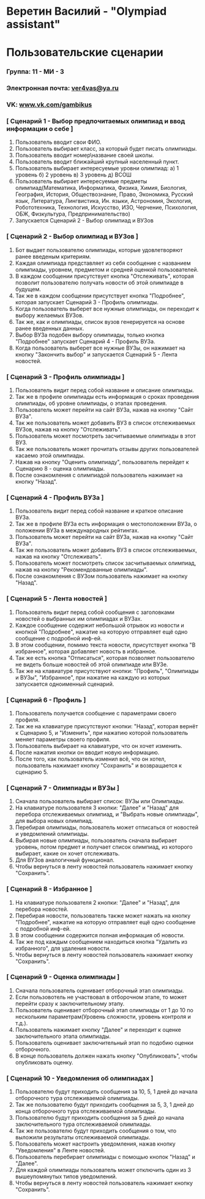 # Веретин Василий - "Olympiad assistant"
# Пользовательские сценарии

### Группа: 11 - МИ - 3
### Электронная почта: ver4vas@ya.ru
### VK: www.vk.com/gambikus


### [ Сценарий 1 - Выбор предпочитаемых олимпиад и ввод информации о себе ]


1. Пользователь вводит свои ФИО.
2. Пользователь выбирает класс, за который будет писать олимпиады.
3. Пользователь вводит номер\название своей школы.
4. Пользователь вводит ближайший крупный населенный пункт.
5. Пользователь выбирает интересуемые уровни олимпиад: а) 1 уровень б) 2 уровень в) 3 уровень д) ВСОШ
6. Пользователь выбирает интересуемые предметы олимпиад(Математика, Информатика, Физика, Химия, Биология, География,  История, Обществознание, Право, Экономика, Русский язык, Литература, Лингвистика, Ин. языки, Астрономия, Экология, Робототехника, Технология, Искусство, ИЗО, Черчение, Психология, ОБЖ, Физкультура, Предпринимательство)
7. Запускается Сценарий 2 - Выбор олимпиад и ВУЗов

### [ Сценарий 2 - Выбор олимпиад и ВУЗов ]


1. Бот выдает пользователю олимпиады, которые удовлетворяют ранее введеным критериям.
2. Каждая олимпиада представляет из себя сообщение с названием олимпиады, уровнем, предметом и средней оценкой пользователей.
3. В каждом сообщении присутствует кнопка "Отслеживать", которая позволит пользователю получать новости об этой олимпиаде в будущем.
4. Так же в каждом сообщении присутствует кнопка "Подробнее", которая запускает Сценарий 3 - Профиль олимпиады.
5. Когда пользователь выберет все нужные олимпиады, он переходит к выбору желаемых ВУЗов.
6. Так же, как и олимпиады, список вузов генерируется на основе ранее введенных данных.
7. Выбор ВУЗа подобен выбору олимпиады, только кнопка "Подробнее" запускает Сценарий 4 - Профиль ВУЗа.
8. Когда пользователь выберет все нужные ВУЗы, он нажимает на кнопку "Закончить выбор" и запускается Сценарий 5 - Лента новостей.

### [ Сценарий 3 - Профиль олимпиады ]


1. Пользователь видит перед собой название и описание олимпиады.
2. Так же в профиле олимпиады есть информация о сроках проведения олимпиады, об уровне олимпиады, о этапах проведения.
3. Пользователь может перейти на сайт ВУЗа, нажав на кнопку "Сайт ВУЗа".
4. Так же пользователь может добавить ВУЗ в список отслеживаемых ВУЗов, нажав на кнопку "Отслеживать".
5. Пользователь может посмотреть засчитываемые олимпиады в этот ВУЗ.
6. Так же пользователь может прочитать отзывы других пользователей касаемо этой олимпиады.
7. Нажав на кнопку "Оценить олимпиаду", пользователь перейдет к Сценарию 8 - оценка олимпиады.
8. После ознакомления с олимпиадой пользователь нажимает на кнопку "Назад".

### [ Сценарий 4 - Профиль ВУЗа ]


1. Пользователь видит перед собой название и краткое описание ВУЗа.
2. Так же в профиле ВУЗа есть информация о местоположении ВУЗа, о положении ВУЗа в международных рейтингах.
3. Пользователь может перейти на сайт ВУЗа, нажав на кнопку "Сайт ВУЗа".
4. Так же пользователь может добавить ВУЗ в список отслеживаемых, нажав на кнопку "Отслеживать".
5. Пользователь может посмотреть список засчитываемых олимпиад, нажав на кнопку "Рекомендованные олимпиады".
6. После ознакомления с ВУЗом пользователь нажимает на кнопку "Назад".

### [ Сценарий 5 - Лента новостей ]


1. Пользователь видит перед собой сообщения с заголовками новостей о выбранных им олимпиадах и ВУЗах.
2. Каждое сообщение содержит небольшой отрывок из новости и кнопкой "Подробнее", нажатие на которую отправляет ещё одно сообщение с подробной инф-ей.
3. В этом сообщении, помимо текста новости, присутствует кнопка "В избранное", которая добавляет новость в избранное.
4. Так же есть кнопка "Отписаться", которая позволяет пользователю не видеть больше новостей об этой олимпиаде или ВУЗе.
5. Так же на клавиатуре присутствуют кнопки: "Профиль", "Олимпиады и ВУЗы", "Избранное", при нажатие на каждую из которых запускается 
одноименный сценарий.

### [ Сценарий 6 - Профиль ]


1. Пользователь получается сообщение с параметрами своего профиля.
2. Так же на клавиатуре присутствуют кнопки: "Назад", которая вернёт к Сценарию 5, и "Изменить", при нажатию которой пользователь меняет параметры 
своего профиля.
3. Пользователь выбирает на клавиатуре, что он хочет изменить.
4. После нажатия кнопки он вводит новую информацию.
5. После того, как пользователь изменил всё, что он хотел, пользователь нажимает кнопку "Сохранить" и возвращается к сценарию 5.

### [ Сценарий 7 - Олимпиады и ВУЗы ]

1. Сначала пользователь выбирает список: ВУЗы или Олимпиады.
2. На клавиатуре пользователя 3 кнопки: "Далее" и "Назад" для перебора отслеживаемых олимпиад, и "Выбрать новые олимпиады",
для выбора новых олимпиад.
3. Перебирая олимпиады, пользователь может отписаться от новостей и уведомлений олимпиады.
4. Выбирая новые олимпиады, пользователь сначала выбирает уровень, потом предмет и получает список олимпиад, из которого выбирает, какие он хочет отслеживать.
5. Для ВУЗов аналогичный функционал.
6. Чтобы вернуться в ленту новостей пользователь нажимает кнопку "Сохранить".


### [ Сценарий 8 - Избранное ]

1. На клавиатуре пользователя 2 кнопки: "Далее" и "Назад", для перебора новостей.
2. Перебирая новости, пользователь также может нажать на кнопку "Подробнее", нажатие на которую отправляет ещё одно сообщение с подробной инф-ей.
3. В этом сообщении содержится полная информация об новости.
4. Так же под каждым сообщением находиться кнопка "Удалить из избранного", для удаления новости.
5. Чтобы вернуться в ленту новостей пользователь нажимает кнопку "Сохранить".


### [ Сценарий 9 - Оценка олимпиады ]

1. Сначала пользователь оценивает отборочный этап олимпиады.
2. Если пользовотель не участвовал в отборочном этапе, то может перейти сразу к заключительному этапу.
3. Пользователь оценивает отборочный этап олимпиады от 1 до 10 по нескольким параметрам(Уровень сложности, уровень контроля и т.д.).
4. Пользователь нажимает кнопку "Далее" и переходит к оценке заключительного этапа олимпиады.
5. Пользователь оценивает заключительный этап по подобию оценки отборочного.
6. В конце пользователь должен нажать кнопку "Опубликовать", чтобы опубликовать оценку.


### [ Сценарий 10 - Уведомления об олимпиадах ]

1. Пользователю будут приходить сообщения за 10, 5, 1 дней до начала отборочного тура отслеживаемой олимпиады.
2. Так же пользователю будут приходить сообщения за 5, 3, 1 дней до конца отборочного тура отслеживаемой олимпиады.
3. Пользователю будут приходить сообщения за 5 дней до начала заключительного тура отслеживаемой олимпиады.
4. Так же пользователю будут приходить сообщения о том, что выложили результаты отслеживаемой олимпиады.
5. Пользователь может настроить уведомления, нажав кнопку "Уведомления" в Ленте новостей.
6. Пользователь перебирает олимпиады с помощью кнопок "Назад" и "Далее".
7. Для каждой олимпиады пользователь может отключить один из 3 вышеупомянутых типов уведомлений.
8. Чтобы вернуться в ленту новостей пользователь нажимает кнопку "Сохранить".
